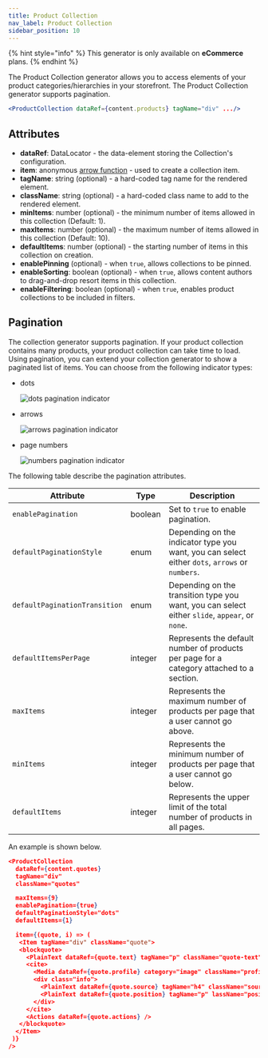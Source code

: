```yaml
---
title: Product Collection
nav_label: Product Collection
sidebar_position: 10
---
```


{% hint style="info" %}
This generator is only available on **eCommerce** plans.
{% endhint %}

The Product Collection generator allows you to access elements of your product categories/hierarchies in your storefront. The Product Collection generator supports pagination.

```jsx
<ProductCollection dataRef={content.products} tagName="div" .../>
```

## Attributes

* **dataRef**: DataLocator - the data-element storing the Collection's configuration.
* **item**: anonymous [arrow function](https://www.w3schools.com/js/js\_arrow\_function.asp) - used to create a collection item.
* **tagName**: string (optional) - a hard-coded tag name for the rendered element.
* **className**: string (optional) - a hard-coded class name to add to the rendered element.
* **minItems**: number (optional) - the minimum number of items allowed in this collection (Default: 1).
* **maxItems**: number (optional) - the maximum number of items allowed in this collection (Default: 10).
* **defaultItems**: number (optional) - the starting number of items in this collection on creation.
* **enablePinning** (optional) - when `true`, allows collections to be pinned.
* **enableSorting**: boolean (optional) - when `true`, allows content authors to drag-and-drop resort items in this collection.
* **enableFiltering**: boolean (optional) - when `true`, enables product collections to be included in filters.

## Pagination

The collection generator supports pagination. If your product collection contains many products, your product collection can take time to load. Using pagination, you can extend your collection generator to show a paginated list of items. You can choose from the following indicator types:

- dots

  ![dots pagination indicator](/assets/cx-studio/pagination-dots.png)

- arrows

  ![arrows pagination indicator](/assets/cx-studio/pagination-arrows.png)

- page numbers

  ![numbers pagination indicator](/assets/cx-studio/pagination-numbers.png)

The following table describe the pagination attributes.

| Attribute                     | Type    | Description                                                                                   |
|-------------------------------|---------|-----------------------------------------------------------------------------------------------|
| `enablePagination`            | boolean | Set to `true` to enable pagination.                                                           |
| `defaultPaginationStyle`      | enum    | Depending on the indicator type you want, you can select either `dots`, `arrows` or `numbers`. |
| `defaultPaginationTransition` | enum    | Depending on the transition type you want, you can select either `slide`, `appear`, or `none`. |
| `defaultItemsPerPage`         | integer | Represents the default number of products per page for a category attached to a section.      |
| `maxItems`                    | integer | Represents the maximum number of products per page that a user cannot go above.               |
| `minItems`                    | integer | Represents the minimum number of products per page that a user cannot go below.               |
| `defaultItems`                | integer | Represents the upper limit of the total number of products in all pages.                      | 

An example is shown below.

```json
<ProductCollection 
  dataRef={content.quotes}
  tagName="div"
  className="quotes"

  maxItems={9}
  enablePagination={true}
  defaultPaginationStyle="dots"
  defaultItems={1}

  item={(quote, i) => (
   <Item tagName="div" className="quote">
   <blockquote>
     <PlainText dataRef={quote.text} tagName="p" className="quote-text" placeholder="Quote" />
     <cite>
       <Media dataRef={quote.profile} category="image" className="profile" aspectRatio="1" />
       <div class="info">
         <PlainText dataRef={quote.source} tagName="h4" className="source" placeholder="Source name" />
         <PlainText dataRef={quote.position} tagName="p" lassName="position" placeholder="Add a description" />
       </div>
     </cite>
     <Actions dataRef={quote.actions} />
   </blockquote>
  </Item>
 )}
/>
```